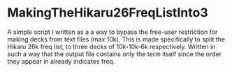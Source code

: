 # MakingTheHikaru26FreqListInto3
A simple script I written as a a way to bypass the free-user restriction for making decks from text files (max 10k). This is made specifically to split the Hikaru 26k freq list, to three decks of 10k-10k-6k respectively. Written in such a way that the output file contains only the term itself since the order they appear in already indicates freq.
